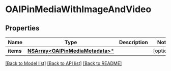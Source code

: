 # OAIPinMediaWithImageAndVideo

## Properties
Name | Type | Description | Notes
------------ | ------------- | ------------- | -------------
**items** | [**NSArray&lt;OAIPinMediaMetadata&gt;***](OAIPinMediaMetadata.md) |  | [optional] 

[[Back to Model list]](../README.md#documentation-for-models) [[Back to API list]](../README.md#documentation-for-api-endpoints) [[Back to README]](../README.md)


